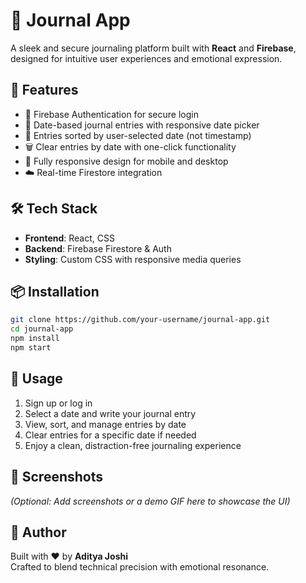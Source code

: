 # 📝 Journal App

A sleek and secure journaling platform built with **React** and **Firebase**, designed for intuitive user experiences and emotional expression.

## 🚀 Features
- 🔐 Firebase Authentication for secure login
- 📅 Date-based journal entries with responsive date picker
- 🧠 Entries sorted by user-selected date (not timestamp)
- 🗑️ Clear entries by date with one-click functionality
- 📱 Fully responsive design for mobile and desktop
- ☁️ Real-time Firestore integration

## 🛠️ Tech Stack
- **Frontend**: React, CSS
- **Backend**: Firebase Firestore & Auth
- **Styling**: Custom CSS with responsive media queries

## 📦 Installation

```bash
git clone https://github.com/your-username/journal-app.git
cd journal-app
npm install
npm start
```

## 🧪 Usage
1. Sign up or log in
2. Select a date and write your journal entry
3. View, sort, and manage entries by date
4. Clear entries for a specific date if needed
5. Enjoy a clean, distraction-free journaling experience

## 📸 Screenshots
*(Optional: Add screenshots or a demo GIF here to showcase the UI)*

## 🙌 Author
Built with ❤️ by **Aditya Joshi**  
Crafted to blend technical precision with emotional resonance.